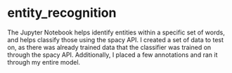 # entity_recognition
The Jupyter Notebook helps identify entities within a specific set of words, and helps classify those using the spacy API.
I created a set of data to test on, as there was already trained data that the classifier was trained on through the spacy API.
Additionally, I placed a few annotations and ran it through my entire model. 
